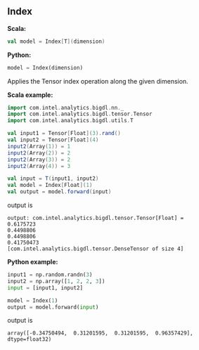 ## Index ##

**Scala:**
```scala
val model = Index[T](dimension)
```
**Python:**
```python
model = Index(dimension)
```

Applies the Tensor index operation along the given dimension.

**Scala example:**
```scala
import com.intel.analytics.bigdl.nn._
import com.intel.analytics.bigdl.tensor.Tensor
import com.intel.analytics.bigdl.utils.T

val input1 = Tensor[Float](3).rand()
val input2 = Tensor[Float](4)
input2(Array(1)) = 1
input2(Array(2)) = 2
input2(Array(3)) = 2
input2(Array(4)) = 3

val input = T(input1, input2)
val model = Index[Float](1)
val output = model.forward(input)
```
output is
```
output: com.intel.analytics.bigdl.tensor.Tensor[Float] = 
0.6175723
0.4498806
0.4498806
0.41750473
[com.intel.analytics.bigdl.tensor.DenseTensor of size 4]
```

**Python example:**
```python
input1 = np.random.randn(3)
input2 = np.array([1, 2, 2, 3])
input = [input1, input2]

model = Index(1)
output = model.forward(input)
```
output is
```
array([-0.34750494,  0.31201595,  0.31201595,  0.96357429], dtype=float32)
```
